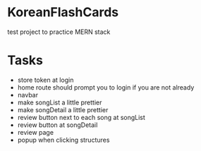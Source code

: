 # KoreanFlashCards
test project to practice MERN stack



# Tasks
<ul>
<li>store token at login</li>
<li>home route should prompt you to login if you are not already</li>
<li>navbar</li>
<li>make songList a little prettier</li>
<li>make songDetail a little prettier</li>
<li>review button next to each song at songList</li>
<li>review button at songDetail</li>
<li>review page</li>
<li>popup when clicking structures</li>
</ul>